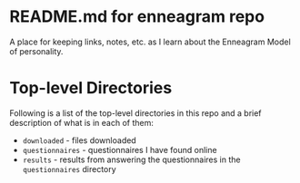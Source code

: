 
# README.md for enneagram repo

A place for keeping links, notes, etc. as I learn about the Enneagram Model of personality.

# Top-level Directories

Following is a list of the top-level directories in this repo and a brief description of what is in each of them:

- `downloaded` - files downloaded
- `questionnaires` - questionnaires I have found online
- `results` - results from answering the questionnaires in the `questionnaires` directory

